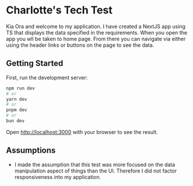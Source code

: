 # Charlotte's Tech Test

Kia Ora and welcome to my application. I have created a NextJS app using TS that displays the data specified in the requirements. When you open the app you wll be taken to home page. From there you can navigate via either using the header links or buttons on the page to see the data.

## Getting Started

First, run the development server:

```bash
npm run dev
# or
yarn dev
# or
pnpm dev
# or
bun dev
```

Open [http://localhost:3000](http://localhost:3000) with your browser to see the result.

## Assumptions

- I made the assumption that this test was more focused on the data manipulation aspect of things than the UI. Therefore I did not factor responsiveness into my application.
